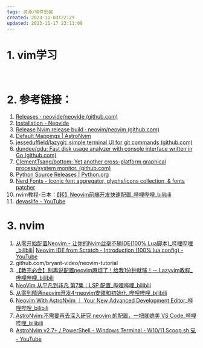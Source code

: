 ```yaml
---
tags: 资源/软件安装
created: 2023-11-03T22:29
updated: 2023-11-17 23:11:08
---
```

# 1. vim学习

　　‍

# 2. 参考链接：

1. [Releases · neovide/neovide (github.com)](https://github.com/neovide/neovide/releases)
2. [Installation - Neovide](https://neovide.dev/installation.html)
3. [Release Nvim release build · neovim/neovim (github.com)](https://github.com/neovim/neovim/releases/tag/stable)
4. [Default Mappings | AstroNvim](https://astronvim.com/Basic%20Usage/mappings)
5. [jesseduffield/lazygit: simple terminal UI for git commands (github.com)](https://github.com/jesseduffield/lazygit)
6. [dundee/gdu: Fast disk usage analyzer with console interface written in Go (github.com)](https://github.com/dundee/gdu)
7. [ClementTsang/bottom: Yet another cross-platform graphical process/system monitor. (github.com)](https://github.com/ClementTsang/bottom#debian--ubuntu)
8. [Python Source Releases | Python.org](https://www.python.org/downloads/source/)
9. [Nerd Fonts - Iconic font aggregator, glyphs/icons collection, &amp; fonts patcher](https://www.nerdfonts.com/font-downloads)
10. nvim教程-日本：[【转】Neovim前端开发快速配置\_哔哩哔哩\_bilibili](https://www.bilibili.com/video/BV1Yu4y1A7sY/?spm_id_from=333.1007.tianma.1-2-2.click&vd_source=af94dc11f0a1751ebb3c2090844ad9f6)
11. [devaslife - YouTube](https://www.youtube.com/@devaslife)
# 3. nvim
1. [从零开始配置Neovim - 让你的Nvim丝毫不输IDE(100% Lua脚本)\_哔哩哔哩\_bilibili](https://www.bilibili.com/video/BV1QL4y147VD/?spm_id_from=333.788.recommend_more_video.5&vd_source=af94dc11f0a1751ebb3c2090844ad9f6)| [Neovim IDE from Scratch - Introduction (100% lua config) - YouTube](https://www.youtube.com/watch?v=ctH-a-1eUME&list=PLhoH5vyxr6Qq41NFL4GvhFp-WLd5xzIzZ)
2. github.com/bryant-video/neovim-tutorial
3. [【教完必会】别再说配置neovim麻烦了！给我1分钟就够！-- Lazyvim教程\_哔哩哔哩\_bilibili](https://www.bilibili.com/video/BV1ds4y1P7Rs/?spm_id_from=..search-card.all.click&vd_source=af94dc11f0a1751ebb3c2090844ad9f6)
4. [NeoVim 从平凡到非凡 第7集：LSP 配置\_哔哩哔哩\_bilibili](https://www.bilibili.com/video/BV1sj411R7iP/?spm_id_from=333.788.recommend_more_video.11&vd_source=af94dc11f0a1751ebb3c2090844ad9f6)
5. [从零到精通neovim开发4-neovim安装和初始化\_哔哩哔哩\_bilibili](https://www.bilibili.com/video/BV1Jk4y1T74F/?spm_id_from=..search-card.all.click&vd_source=af94dc11f0a1751ebb3c2090844ad9f6)
6. [Neovim With AstroNvim ｜ Your New Advanced Development Editor\_哔哩哔哩\_bilibili](https://www.bilibili.com/video/BV1wX4y1r71d/?spm_id_from=..search-card.all.click&vd_source=af94dc11f0a1751ebb3c2090844ad9f6)
7. [AstroNvim:不需要再去深入研究 neovim 的配置，一把就媲美 VS Code\_哔哩哔哩\_bilibili](https://www.bilibili.com/video/BV1PN411x7kA/?spm_id_from=..search-card.all.click&vd_source=af94dc11f0a1751ebb3c2090844ad9f6)
8. [AstroNvim v2.7+ / PowerShell - Windows Terminal - W10/11 Scoop.sh 💻 - YouTube](https://www.youtube.com/watch?v=Z0nmGnBF3sQ&t=761s)
